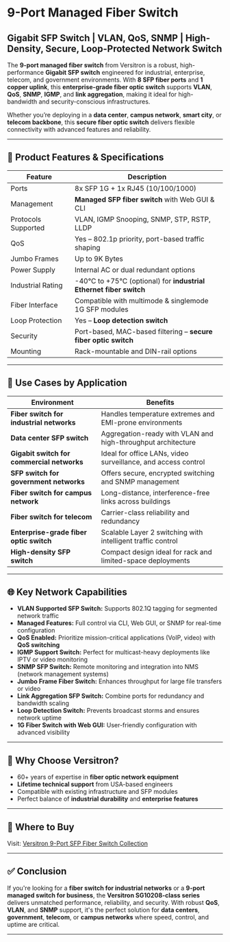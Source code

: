 # 9-Port Managed Fiber Switch 
## Gigabit SFP Switch | VLAN, QoS, SNMP | High-Density, Secure, Loop-Protected Network Switch

The **9-port managed fiber switch** from Versitron is a robust, high-performance **Gigabit SFP switch** engineered for industrial, enterprise, telecom, and government environments. With **8 SFP fiber ports** and **1 copper uplink**, this **enterprise-grade fiber optic switch** supports **VLAN**, **QoS**, **SNMP**, **IGMP**, and **link aggregation**, making it ideal for high-bandwidth and security-conscious infrastructures.

Whether you’re deploying in a **data center**, **campus network**, **smart city**, or **telecom backbone**, this **secure fiber optic switch** delivers flexible connectivity with advanced features and reliability.

---

## 🔧 Product Features & Specifications

| Feature                         | Description                                                     |
|----------------------------------|-----------------------------------------------------------------|
| Ports                            | 8x SFP 1G + 1x RJ45 (10/100/1000)                              |
| Management                       | **Managed SFP fiber switch** with Web GUI & CLI                |
| Protocols Supported              | VLAN, IGMP Snooping, SNMP, STP, RSTP, LLDP                     |
| QoS                              | Yes – 802.1p priority, port-based traffic shaping              |
| Jumbo Frames                     | Up to 9K Bytes                                                  |
| Power Supply                     | Internal AC or dual redundant options                          |
| Industrial Rating                | -40°C to +75°C (optional) for **industrial Ethernet fiber switch** |
| Fiber Interface                  | Compatible with multimode & singlemode 1G SFP modules          |
| Loop Protection                  | Yes – **Loop detection switch**                                |
| Security                         | Port-based, MAC-based filtering – **secure fiber optic switch** |
| Mounting                         | Rack-mountable and DIN-rail options                            |

---

## 💼 Use Cases by Application

| Environment                        | Benefits                                                        |
|------------------------------------|------------------------------------------------------------------|
| **Fiber switch for industrial networks** | Handles temperature extremes and EMI-prone environments         |
| **Data center SFP switch**         | Aggregation-ready with VLAN and high-throughput architecture    |
| **Gigabit switch for commercial networks** | Ideal for office LANs, video surveillance, and access control  |
| **SFP switch for government networks** | Offers secure, encrypted switching and SNMP management         |
| **Fiber switch for campus network** | Long-distance, interference-free links across buildings         |
| **Fiber switch for telecom**       | Carrier-class reliability and redundancy                        |
| **Enterprise-grade fiber optic switch** | Scalable Layer 2 switching with intelligent traffic control     |
| **High-density SFP switch**        | Compact design ideal for rack and limited-space deployments     |

---

## 🌐 Key Network Capabilities

- **VLAN Supported SFP Switch:** Supports 802.1Q tagging for segmented network traffic  
- **Managed Features:** Full control via CLI, Web GUI, or SNMP for real-time configuration  
- **QoS Enabled:** Prioritize mission-critical applications (VoIP, video) with **QoS switching**  
- **IGMP Support Switch:** Perfect for multicast-heavy deployments like IPTV or video monitoring  
- **SNMP SFP Switch:** Remote monitoring and integration into NMS (network management systems)  
- **Jumbo Frame Fiber Switch:** Enhances throughput for large file transfers or video  
- **Link Aggregation SFP Switch:** Combine ports for redundancy and bandwidth scaling  
- **Loop Detection Switch:** Prevents broadcast storms and ensures network uptime  
- **1G Fiber Switch with Web GUI:** User-friendly configuration with advanced visibility  

---

## 🚀 Why Choose Versitron?

- 60+ years of expertise in **fiber optic network equipment**
- **Lifetime technical support** from USA-based engineers
- Compatible with existing infrastructure and SFP modules
- Perfect balance of **industrial durability** and **enterprise features**

---

## 🛒 Where to Buy

Visit: [Versitron 9-Port SFP Fiber Switch Collection](https://www.versitron.com/collections/fiber-ethernet-unmanaged-switches)

---

## ✅ Conclusion

If you're looking for a **fiber switch for industrial networks** or a **9-port managed switch for business**, the **Versitron SG10208-class series** delivers unmatched performance, reliability, and security. With robust **QoS**, **VLAN**, and **SNMP** support, it's the perfect solution for **data centers**, **government**, **telecom**, or **campus networks** where speed, control, and uptime are critical.

---

